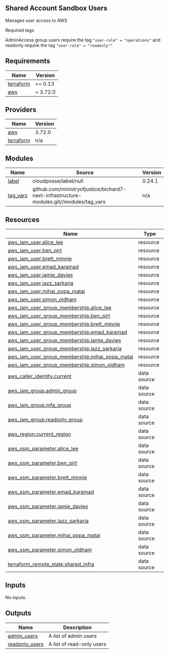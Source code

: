 ## Shared Account Sandbox Users

Manages user access to AWS

Required tags

AdminAccess group users require the tag `"user-role" = "operations"` and readonly require the tag `"user-role" = "readonly""`

<!-- BEGIN_TF_DOCS -->
## Requirements

| Name | Version |
|------|---------|
| <a name="requirement_terraform"></a> [terraform](#requirement\_terraform) | >= 0.13 |
| <a name="requirement_aws"></a> [aws](#requirement\_aws) | = 3.72.0 |

## Providers

| Name | Version |
|------|---------|
| <a name="provider_aws"></a> [aws](#provider\_aws) | 3.72.0 |
| <a name="provider_terraform"></a> [terraform](#provider\_terraform) | n/a |

## Modules

| Name | Source | Version |
|------|--------|---------|
| <a name="module_label"></a> [label](#module\_label) | cloudposse/label/null | 0.24.1 |
| <a name="module_tag_vars"></a> [tag\_vars](#module\_tag\_vars) | github.com/ministryofjustice/bichard7-next-infrastructure-modules.git//modules/tag_vars | n/a |

## Resources

| Name | Type |
|------|------|
| [aws_iam_user.alice_lee](https://registry.terraform.io/providers/hashicorp/aws/3.72.0/docs/resources/iam_user) | resource |
| [aws_iam_user.ben_pirt](https://registry.terraform.io/providers/hashicorp/aws/3.72.0/docs/resources/iam_user) | resource |
| [aws_iam_user.brett_minnie](https://registry.terraform.io/providers/hashicorp/aws/3.72.0/docs/resources/iam_user) | resource |
| [aws_iam_user.emad_karamad](https://registry.terraform.io/providers/hashicorp/aws/3.72.0/docs/resources/iam_user) | resource |
| [aws_iam_user.jamie_davies](https://registry.terraform.io/providers/hashicorp/aws/3.72.0/docs/resources/iam_user) | resource |
| [aws_iam_user.jazz_sarkaria](https://registry.terraform.io/providers/hashicorp/aws/3.72.0/docs/resources/iam_user) | resource |
| [aws_iam_user.mihai_popa_matai](https://registry.terraform.io/providers/hashicorp/aws/3.72.0/docs/resources/iam_user) | resource |
| [aws_iam_user.simon_oldham](https://registry.terraform.io/providers/hashicorp/aws/3.72.0/docs/resources/iam_user) | resource |
| [aws_iam_user_group_membership.alice_lee](https://registry.terraform.io/providers/hashicorp/aws/3.72.0/docs/resources/iam_user_group_membership) | resource |
| [aws_iam_user_group_membership.ben_pirt](https://registry.terraform.io/providers/hashicorp/aws/3.72.0/docs/resources/iam_user_group_membership) | resource |
| [aws_iam_user_group_membership.brett_minnie](https://registry.terraform.io/providers/hashicorp/aws/3.72.0/docs/resources/iam_user_group_membership) | resource |
| [aws_iam_user_group_membership.emad_karamad](https://registry.terraform.io/providers/hashicorp/aws/3.72.0/docs/resources/iam_user_group_membership) | resource |
| [aws_iam_user_group_membership.jamie_davies](https://registry.terraform.io/providers/hashicorp/aws/3.72.0/docs/resources/iam_user_group_membership) | resource |
| [aws_iam_user_group_membership.jazz_sarkaria](https://registry.terraform.io/providers/hashicorp/aws/3.72.0/docs/resources/iam_user_group_membership) | resource |
| [aws_iam_user_group_membership.mihai_popa_matai](https://registry.terraform.io/providers/hashicorp/aws/3.72.0/docs/resources/iam_user_group_membership) | resource |
| [aws_iam_user_group_membership.simon_oldham](https://registry.terraform.io/providers/hashicorp/aws/3.72.0/docs/resources/iam_user_group_membership) | resource |
| [aws_caller_identity.current](https://registry.terraform.io/providers/hashicorp/aws/3.72.0/docs/data-sources/caller_identity) | data source |
| [aws_iam_group.admin_group](https://registry.terraform.io/providers/hashicorp/aws/3.72.0/docs/data-sources/iam_group) | data source |
| [aws_iam_group.mfa_group](https://registry.terraform.io/providers/hashicorp/aws/3.72.0/docs/data-sources/iam_group) | data source |
| [aws_iam_group.readonly_group](https://registry.terraform.io/providers/hashicorp/aws/3.72.0/docs/data-sources/iam_group) | data source |
| [aws_region.current_region](https://registry.terraform.io/providers/hashicorp/aws/3.72.0/docs/data-sources/region) | data source |
| [aws_ssm_parameter.alice_lee](https://registry.terraform.io/providers/hashicorp/aws/3.72.0/docs/data-sources/ssm_parameter) | data source |
| [aws_ssm_parameter.ben_pirt](https://registry.terraform.io/providers/hashicorp/aws/3.72.0/docs/data-sources/ssm_parameter) | data source |
| [aws_ssm_parameter.brett_minnie](https://registry.terraform.io/providers/hashicorp/aws/3.72.0/docs/data-sources/ssm_parameter) | data source |
| [aws_ssm_parameter.emad_karamad](https://registry.terraform.io/providers/hashicorp/aws/3.72.0/docs/data-sources/ssm_parameter) | data source |
| [aws_ssm_parameter.jamie_davies](https://registry.terraform.io/providers/hashicorp/aws/3.72.0/docs/data-sources/ssm_parameter) | data source |
| [aws_ssm_parameter.jazz_sarkaria](https://registry.terraform.io/providers/hashicorp/aws/3.72.0/docs/data-sources/ssm_parameter) | data source |
| [aws_ssm_parameter.mihai_popa_matai](https://registry.terraform.io/providers/hashicorp/aws/3.72.0/docs/data-sources/ssm_parameter) | data source |
| [aws_ssm_parameter.simon_oldham](https://registry.terraform.io/providers/hashicorp/aws/3.72.0/docs/data-sources/ssm_parameter) | data source |
| [terraform_remote_state.shared_infra](https://registry.terraform.io/providers/hashicorp/terraform/latest/docs/data-sources/remote_state) | data source |

## Inputs

No inputs.

## Outputs

| Name | Description |
|------|-------------|
| <a name="output_admin_users"></a> [admin\_users](#output\_admin\_users) | A list of admin users |
| <a name="output_readonly_users"></a> [readonly\_users](#output\_readonly\_users) | A list of read-only users |
<!-- END_TF_DOCS -->
